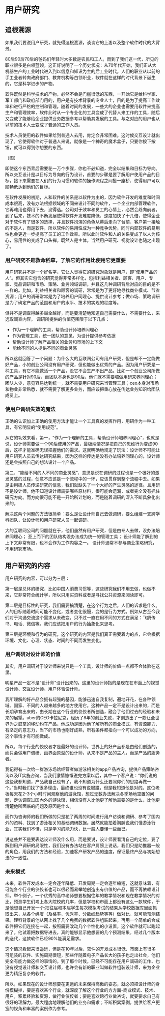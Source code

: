 # 用户研究

## 追根溯源

如果我们要说用户研究，就先得追根溯源，谈谈它的上游以及整个软件时代的大背景。

80后90后70后的爸妈们年轻时大多数是农民和工人，而到了我们这一代，所见的职业很多是白领蓝领，这正好说明了一个历史状况：从70年代开始，我们正从大机器生产的工业时代进入到以信息和知识为主的后工业时代，人们的职业从以前的手工业者转向政府部门、教育机构等白领职业，软件就在这样的时代背景下诞生的，它是科学进步的产物。

软件既然是科学技术的产物，必然不会是门槛很低的东西，一开始它是给科学家、军工部门和政府部门用的，用户是有技术背景的专业人士，目的是为了提高工作效率和进行严格的控制和管理。随着时间的发展，一些大的企业也需要用软件来提高生产和管理效率，软件此时从一个专业化的工具变成了代替人来工作的工具，随后又变成了能够给企业提供业务数据参考以帮助其发展的工具。与之对应的用户也从以前的技术人士变成了普通的工作人员。

技术人员使用的软件如果给到普通人去用，肯定会非常困难。这时候交互设计就出现了，它使得软件对于普通人来说，就像是一个神奇的魔术盒子，只要你按下按钮，就可以得到你想要的东西。

（图）

即使这个东西背后需要花一万个步骤，你也不必知道，完全以结果和目标为导向。所以交互设计是以目标为导向的行为设计，首要的步骤是要了解用户使用产品的目标，接下来需要在人们的行为习惯和软件的操作流程之间搭一座桥，使得用户可以顺畅低达到他们的目标。

在软件发展的初期，人和软件的关系是以软件为主的，因为软件开发的难度和时间成本很高，没有办法根据领域的不同来设计不同的软件，一个企业内部管理软件，它再难用也得用下去，没得选。公司对于效率和员工的心情上，必然会趋向前者。到了后来，技术的不断发展使得软件开发难度降低，速度加快了十几倍，使得企业对于软件有了很多的选择，并且软件扮演的角色从幕后走向了台前，客户第一接触的不是人，而是软件，所以软件的易用性成为一种竞争优势，同时内部软件的易用性也会更近一步提高了员工的工作效率。所以此时软件和人的关系变成了以人为核心，易用性的变成了口头禅。既然人是主体，当然用户研究、视觉设计也随之出现了。

### 用户研究不是救命稻草，了解它的作用比使用它更重要

用户研究并不是一个好名字，它让人觉得它的研究对象就是用户，即“使用产品的人”。但其实它包含的研究觉得非常多样化，包括利益相关者、顾客、用户、专家、竞品调研和市场、策略、业务领域调研，并且这几种调研背后对应的目的是不一样的。比如，利益相关者和顾客的调研，常常是为了更好地寻找商业模式、节省资源；用户的调研常常是为了培养用户同理心、提供设计参考；做市场、策略调研是为了确定产品的范围和用户的水平、技术的实现的程度等。

但并不是调查得越多越全越好，而是要清楚地知道自己需要什么，不需要什么，来选取调查内容。
调研所提供的价值范围限于以下几点：

- 作为一个理解的工具，帮助设计师培养同理心
- 作为管理工具，统一团队的意见，为设计提供参考依据
- 帮助设计师了解产品相关的业务和市场的上下文
- 能给不同的人提供不同的商业灵感

所以这就回答了一个问题：为什么大的互联网公司有用户研究，但是却不一定能做好产品，小的创业公司没有用户研究，但也能做出优秀的产品。因为用户研究是一种工具，有它不能救活一个产品，没它不会生产不出产品。比如一个创业公司所做的产品是针对90后，而团队本身也是90后，他们就不需要培做用研来养同理心；团队人少，意见容易达到统一，就不需要用户研究来当管理工具；ceo本身对市场和物业非常熟悉，就不需要了解更多业务，而应该把重心放在传达业务知识给团队成员上。


### 使用户调研失效的魔法

正确的认识加上正确的使用方法才能让一个工具真的发挥作用，用研作为一种工具，有它明显的“使用规范”。

从它的功效来看，第一，“作为一个理解的工具，帮助设计师培养同理心“，也就是说，设计师需要做一个90后使用的产品，最极端情况是把自己的思维行为变成90后，这样才能准确无误把握他们的需求。这就明确地规定了玩法：设计师不可能让用户研究人员去传达研究结果，因为这样的传达是没有办法培养同理心的，设计师还是会按照自己的想法设计一个产品。

第二，“能给不同的人不同的商业灵感”，意思是说在调研的过程也是一个极好的激发灵感的过程，创意不应该是一个流程中的一环，应该贯穿到整个流程中去。如果是由用研人员传递研究的信息，我们就缺失了一个大好的产生灵感的途径。且用研不是设计师，他不知道设计师需要哪些原材料，很可能会遗漏，或者完全没有抓住研究方向。而方向很可能不是一开始所计划的，而是随着调研的深入不断具象化出来的。

解决这两个问题的方法很简单：要么是让设计师自己去做调研，要么组建一支跨学科团队，让设计师和用户研究人员一起调研。

大的互联网公司的问题就在于，他们虽然有用户研究，但是由专人去做，没办法培养同理心；
至上而下的团队结构没办法成为统一的管理工具；
设计师能了解到的上下文非常有限，也不会作为工作内容之一。
设计师通常不参与商业策略研究，不用研究市场。

## 用户研究的内容

用户研究的内容，可以分为三层：

第一层是总体的研究，比如中国人消费习惯等，这些研究我们不用去做，也做不来，它非常符合统计学，所以只用买资料或者是寻找公共资源来阅读即可。

第二层是目标性的研究，我们需要搞清楚，在这个行为之后，人们的诉求是什么。人的目标随着时间可能不变化，或者变化很慢，变的是行为方式。例如从古至今我们对于沟通交流这个需求从未改变，只不过一直在用不同的方式在满足：飞鸽传书、电话、微信等。我们应该把用户的行为抽象化来思考。

第三层是环境和行为的研究，这个研究的内容是我们真正需要着力的点，它会根据环境、文化、心理、状态、时间的不同而发生变化。

### 用户调研对设计师的价值

其实，用户调研对于设计师来说只是一个工具，设计师的价值一点都不会体验在这里。

明星产品一定不是“设计师”设计出来的。这里的设计师指的是现在在市面上的视觉设计师、交互设计师、用户体验设计师。

我所理解的好产品会拥有超强的基因，能够迅速自我复制，遍地开花，在各种领域、国家、不同的人越来越多的地方使用它。这种产品一定不是设计出来的，而是长期孕育出来的，由长期在这个行业的佼佼者所创造，融合了他们过去的经验和未来的展望。uber的CEO卡拉尼克，经历了8年的创业失败，才创造出了一款让全世界为之鼓掌的移动约车产品，他成功是因为他了解所有的商业模式，有资源能力、有坚定的意志力，当下的市场也刚好成熟，所有条件都指向一个可以成功的方向，这个事情才有可能做成。

所以，每个行业的佼佼者才是最好的设计师，世界上的好产品都是由他们创造的，而只会做用户调研、画界面原型的设计师，从来不是产品的主人，而是产品的服务者。

我记得有一次给一群游泳场馆经营者做游泳相关的app产品咨询，提供产品策略咨询以及IT实施咨询，当我们激情慷慨说完方案以后，其中一个客户说：“你们说的这些我都知道，产品我自己也有了，我不知道为什么还要照你们的思路再做一个。”当时我们找了很多理由，最终谁也没有说服誰，但是我知道他是对的。这位老板每天花2-3个小时时间观察他的游泳馆，想过无数办法解决冬季场地空置的问题，走访调查过国內外的游泳馆，相信没有人比他更了解他需要的是什么，比他更清楚他所面临的问题及原因是什么。

而作为咨询师的我们所做的只是花了两周的时间进行用户访谈和调研、参考了国内外的资料、找到了游泳相关的基础调研数据，居然就能拍着胸脯说我们懂游泳行业，其实我们不懂，只是学习的能力快，比一般人要懂一些而已。

说这些并不是要表达设计师没什么用，而是要说，设计师要看清自己的定位，要了解到用户调研的局限性，我们没有办法站在客户肩膀上说话，我们只是助推器一般的角色，用我们的方法和经验，加速客户研发产品的速度，保证最终产品与初始想法的一致性。

### 未来模式

未来，软件开发成本一定会逐年降低、开发周期一定会逐年缩短，这就意味着，有可能各个行业的佼佼者也可以很轻而易举地创造出有价值的产品，而不再依赖设计师。举个例子，一个优秀的高中老师想要根据往年的教学情况和现在教学情况的对比，预测学生们考上各大院校的几率，但是学校和市面上都没有这么一款软件，于是他想自己开发一个:把往届和本届学生每次模拟考试的结果从学校数据库里面抓取出来，从各个纬度（及格率、优秀率、分数线趋势等等）做对比，就可能预测结果。理科背景的他从网上找了几个免费的数据软件组装起来，再用一个简单的合成软件把它们连接在一起，按照需要改动几个个性化的小设置，这个软件就可以跑起来了。他试着把数据导进去，真的能够显示他想要的几个预测结果，经过几个版本的迭代，这款软件已经90%能满足需求。

这个情况看起来很遥远，但是在10年以后，软件的开发成本很低、市面上有很多可组装的软件、实施周期很短，那些伴随着电子产品长大的孩子也走出社会，他们完全有能力做这样的事情的。到了那个时候，已经不可能存在用户调研的工作、也没有视觉设计师和交互设计师，也许会有新的职业叫做软件组装设计师，来为企业更为精细复杂的软件。

所以，如果现在的设计师想要在更远的未来保持高傲的姿态，就必须把设计师的身份模糊掉，要是喜欢某个行业，就深度了解这个行业的方方面-商业模式、技术、用户，积累经验和资源，做行业佼佼者；要是喜欢跨行业做咨询，就要要求自己有很好的理解力，最大程度地理解他们的业务和需求；不断积累案例，提供给客户更宽的视角和丰富的案例作为参考。
